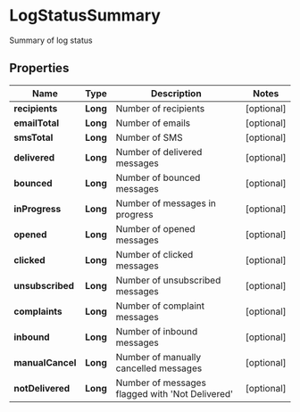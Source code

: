 

# LogStatusSummary

Summary of log status

## Properties

| Name | Type | Description | Notes |
|------------ | ------------- | ------------- | -------------|
|**recipients** | **Long** | Number of recipients |  [optional] |
|**emailTotal** | **Long** | Number of emails |  [optional] |
|**smsTotal** | **Long** | Number of SMS |  [optional] |
|**delivered** | **Long** | Number of delivered messages |  [optional] |
|**bounced** | **Long** | Number of bounced messages |  [optional] |
|**inProgress** | **Long** | Number of messages in progress |  [optional] |
|**opened** | **Long** | Number of opened messages |  [optional] |
|**clicked** | **Long** | Number of clicked messages |  [optional] |
|**unsubscribed** | **Long** | Number of unsubscribed messages |  [optional] |
|**complaints** | **Long** | Number of complaint messages |  [optional] |
|**inbound** | **Long** | Number of inbound messages |  [optional] |
|**manualCancel** | **Long** | Number of manually cancelled messages |  [optional] |
|**notDelivered** | **Long** | Number of messages flagged with &#39;Not Delivered&#39; |  [optional] |



